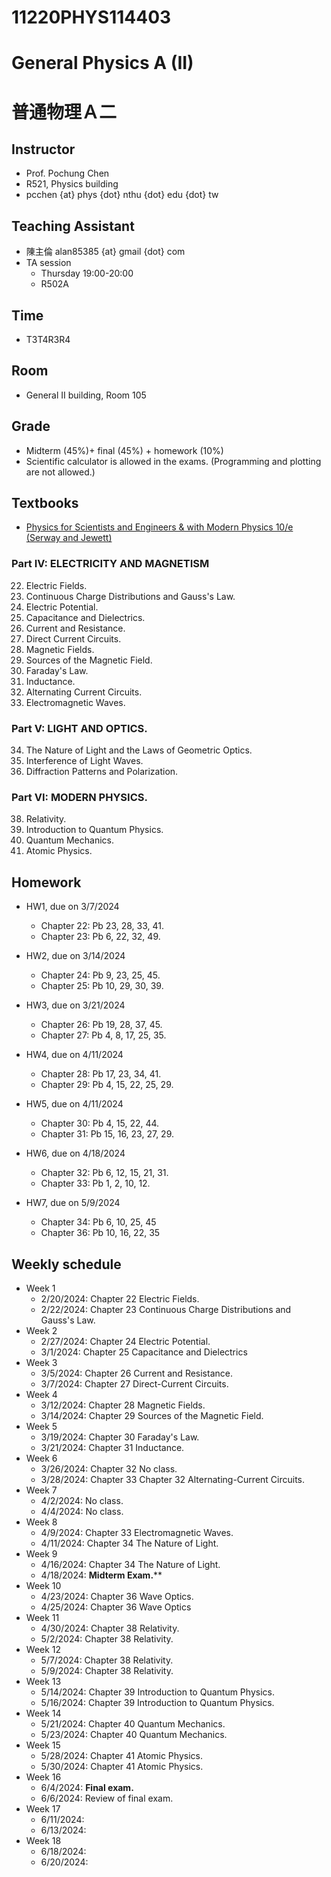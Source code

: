 # 11220PHYS114403
# General Physics A (II)
# 普通物理Ａ二

## Instructor
* Prof. Pochung Chen
* R521, Physics building
* pcchen {at} phys {dot} nthu {dot} edu {dot} tw

## Teaching Assistant
* 陳主倫 alan85385 {at} gmail {dot} com
* TA session
  * Thursday 19:00-20:00
  * R502A

## Time
* T3T4R3R4

## Room
* General II building, Room 105

## Grade
* Midterm (45%)+ final (45%) + homework (10%)
* Scientific calculator is allowed in the exams. (Programming and plotting are not allowed.)

## Textbooks
* [Physics for Scientists and Engineers & with Modern Physics 10/e (Serway and Jewett)](https://www.tsanghai.com.tw/book_detail.php?c=264&no=3826#p=1)

### Part IV: ELECTRICITY AND MAGNETISM
22. Electric Fields.
23. Continuous Charge Distributions and Gauss's Law.
24. Electric Potential.
25. Capacitance and Dielectrics.
26. Current and Resistance.
27. Direct Current Circuits.
28. Magnetic Fields.
29. Sources of the Magnetic Field.
30. Faraday's Law.
31. Inductance.
32. Alternating Current Circuits.
33. Electromagnetic Waves.

### Part V: LIGHT AND OPTICS.
34. The Nature of Light and the Laws of Geometric Optics.
36. Interference of Light Waves.
37. Diffraction Patterns and Polarization.

### Part VI: MODERN PHYSICS.
38. Relativity.
39. Introduction to Quantum Physics.
40. Quantum Mechanics.
41. Atomic Physics.

## Homework
* HW1, due on 3/7/2024
  * Chapter 22: Pb 23, 28, 33, 41.
  * Chapter 23: Pb 6, 22, 32, 49.
* HW2, due on 3/14/2024
  * Chapter 24: Pb 9, 23, 25, 45.
  * Chapter 25: Pb 10, 29, 30, 39.
* HW3, due on 3/21/2024
  * Chapter 26: Pb 19, 28, 37, 45.
  * Chapter 27: Pb 4, 8, 17, 25, 35.
* HW4, due on 4/11/2024
  * Chapter 28: Pb 17, 23, 34, 41.
  * Chapter 29: Pb 4, 15, 22, 25, 29.
* HW5, due on 4/11/2024
  * Chapter 30: Pb 4, 15, 22, 44.
  * Chapter 31: Pb 15, 16, 23, 27, 29.
* HW6, due on 4/18/2024
  * Chapter 32: Pb 6, 12, 15, 21, 31.
  * Chapter 33: Pb 1, 2, 10, 12.

* HW7, due on 5/9/2024
  * Chapter 34: Pb 6, 10, 25, 45
  * Chapter 36: Pb 10, 16, 22, 35

## Weekly schedule
* Week 1
  * 2/20/2024: Chapter 22 Electric Fields.
  * 2/22/2024: Chapter 23 Continuous Charge Distributions and Gauss's Law.
* Week 2
  * 2/27/2024: Chapter 24 Electric Potential.
  * 3/1/2024: Chapter 25 Capacitance and Dielectrics
* Week 3
  * 3/5/2024: Chapter 26 Current and Resistance.
  * 3/7/2024: Chapter 27 Direct-Current Circuits.
* Week 4
  * 3/12/2024: Chapter 28 Magnetic Fields.
  * 3/14/2024: Chapter 29 Sources of the Magnetic Field.
* Week 5
  * 3/19/2024: Chapter 30 Faraday's Law.
  * 3/21/2024: Chapter 31 Inductance.
* Week 6
  * 3/26/2024: Chapter 32 No class.
  * 3/28/2024: Chapter 33 Chapter 32 Alternating-Current Circuits.
* Week 7
  * 4/2/2024: No class.
  * 4/4/2024: No class.
* Week 8
  * 4/9/2024: Chapter 33 Electromagnetic Waves.
  * 4/11/2024: Chapter 34 The Nature of Light.
* Week 9
  * 4/16/2024: Chapter 34 The Nature of Light.
  * 4/18/2024: **Midterm Exam.****
* Week 10
  * 4/23/2024: Chapter 36 Wave Optics.
  * 4/25/2024: Chapter 36 Wave Optics
* Week 11
  * 4/30/2024: Chapter 38 Relativity.
  * 5/2/2024: Chapter 38 Relativity.
* Week 12
  * 5/7/2024: Chapter 38 Relativity.
  * 5/9/2024: Chapter 38 Relativity.
* Week 13
  * 5/14/2024: Chapter 39 Introduction to Quantum Physics.
  * 5/16/2024: Chapter 39 Introduction to Quantum Physics.
* Week 14
  * 5/21/2024: Chapter 40 Quantum Mechanics.
  * 5/23/2024: Chapter 40 Quantum Mechanics.
* Week 15
  * 5/28/2024: Chapter 41 Atomic Physics.
  * 5/30/2024: Chapter 41 Atomic Physics.
* Week 16
  * 6/4/2024: **Final exam.**
  * 6/6/2024: Review of final exam.
* Week 17
  * 6/11/2024:
  * 6/13/2024:
* Week 18
  * 6/18/2024:
  * 6/20/2024:
